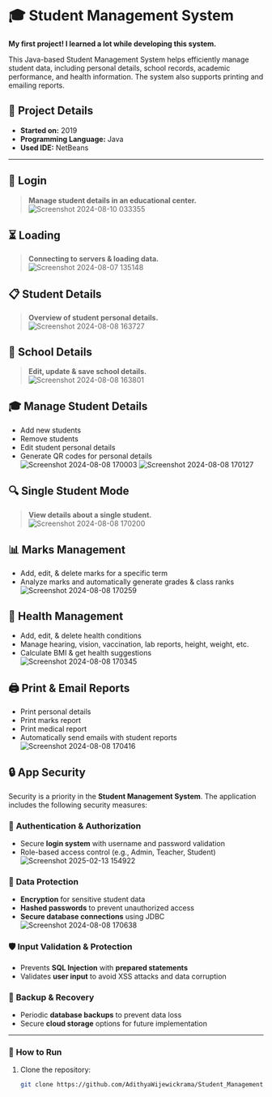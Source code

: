 # 🎓 Student Management System
**My first project! I learned a lot while developing this system.**  

This Java-based Student Management System helps efficiently manage student data, including personal details, school records, academic performance, and health information. The system also supports printing and emailing reports.

## 📌 Project Details
- **Started on:** 2019  
- **Programming Language:** Java  
- **Used IDE:** NetBeans  

---

## 🔐 Login  
> **Manage student details in an educational center.**  
![Screenshot 2024-08-10 033355](https://github.com/user-attachments/assets/68921d89-1e85-4a64-9c94-d3affd4c7ef5)


## ⏳ Loading  
> **Connecting to servers & loading data.**  
![Screenshot 2024-08-07 135148](https://github.com/user-attachments/assets/c2b3f7db-9b1e-4f44-b6bf-8f9f2bfd62c6)
 

## 📋 Student Details  
> **Overview of student personal details.**  
![Screenshot 2024-08-08 163727](https://github.com/user-attachments/assets/6d3c8834-5ec6-479e-8d5f-39f4b65e3d86)


## 🏫 School Details  
> **Edit, update & save school details.**  
![Screenshot 2024-08-08 163801](https://github.com/user-attachments/assets/97d62548-ca45-4a98-bad4-bbd4f3ae9597)


## 🎓 Manage Student Details  
- Add new students  
- Remove students  
- Edit student personal details  
- Generate QR codes for personal details
![Screenshot 2024-08-08 170003](https://github.com/user-attachments/assets/502357b3-9ec3-4a3a-b5b4-4ed96642ff95)
![Screenshot 2024-08-08 170127](https://github.com/user-attachments/assets/181852a4-2a00-4313-89a7-d310c0538f90)


## 🔍 Single Student Mode  
> **View details about a single student.**  
![Screenshot 2024-08-08 170200](https://github.com/user-attachments/assets/937eb347-82c7-4e33-b85c-cdd05f107b3a)


## 📊 Marks Management  
- Add, edit, & delete marks for a specific term  
- Analyze marks and automatically generate grades & class ranks  
![Screenshot 2024-08-08 170259](https://github.com/user-attachments/assets/8bd91024-4855-40cb-90c3-1629d9a7d2b4)

## 🏥 Health Management  
- Add, edit, & delete health conditions  
- Manage hearing, vision, vaccination, lab reports, height, weight, etc.  
- Calculate BMI & get health suggestions  
![Screenshot 2024-08-08 170345](https://github.com/user-attachments/assets/8a6b1df9-34ac-4636-9efc-67ebabc9101b)


## 🖨️ Print & Email Reports  
- Print personal details  
- Print marks report  
- Print medical report  
- Automatically send emails with student reports
![Screenshot 2024-08-08 170416](https://github.com/user-attachments/assets/da592057-0abe-4cc3-ac9c-ff9606d3f7f1)

## 🔒 App Security  
Security is a priority in the **Student Management System**. The application includes the following security measures:  

### 🔑 **Authentication & Authorization**
- Secure **login system** with username and password validation  
- Role-based access control (e.g., Admin, Teacher, Student)  
![Screenshot 2025-02-13 154922](https://github.com/user-attachments/assets/4702bc98-ff64-47b5-8111-0d6f1c384038)

### 🔐 **Data Protection**
- **Encryption** for sensitive student data  
- **Hashed passwords** to prevent unauthorized access  
- **Secure database connections** using JDBC
![Screenshot 2024-08-08 170638](https://github.com/user-attachments/assets/7c986e19-42e6-4a0a-ab07-2a9b6edfdedf)
 

### 🛡️ **Input Validation & Protection**
- Prevents **SQL Injection** with **prepared statements**  
- Validates **user input** to avoid XSS attacks and data corruption  

### 🔄 **Backup & Recovery**
- Periodic **database backups** to prevent data loss  
- Secure **cloud storage** options for future implementation  

---

### 🚀 **How to Run**  
1. Clone the repository:  
   ```sh
   git clone https://github.com/AdithyaWijewickrama/Student_Management_System.git
